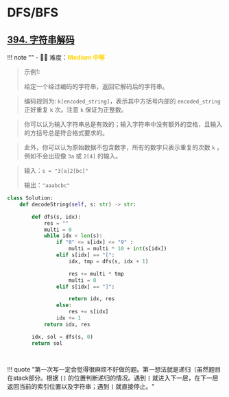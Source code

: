 # DFS/BFS

## [394. 字符串解码](https://leetcode.cn/problems/decode-string/description/?envType=study-plan-v2&envId=top-100-liked)

<!-- 所有文件名必须是该题目的英文名 -->

!!! note ""
    <!-- 这里记载考察的数据结构、算法等 -->
    - 🔑🔑 难度：<span style = "color:gold; font-weight:bold">Medium 中等 </span>

<!-- <span style = "color:gold; font-weight:bold">Medium 中等 </span> 中等 -->
<!-- <span style = "color:crisma; font-weight:bold">High 困难</span> 困难 -->
<!-- <span style = "color:Green; font-weight:bold">Easy 简单</span> 简单 -->

<!-- 题目简介 -->


> 示例1:
>
> 给定一个经过编码的字符串，返回它解码后的字符串。

> 编码规则为: `k[encoded_string]`，表示其中方括号内部的 `encoded_string` 正好重复 `k` 次。注意 `k` 保证为正整数。

> 你可以认为输入字符串总是有效的；输入字符串中没有额外的空格，且输入的方括号总是符合格式要求的。

> 此外，你可以认为原始数据不包含数字，所有的数字只表示重复的次数 `k` ，例如不会出现像 `3a` 或 `2[4]` 的输入。

 


> 输入：`s = "3[a]2[bc]"`
> 
> 输出：`"aaabcbc"`

> 


```python
class Solution:
    def decodeString(self, s: str) -> str:

        def dfs(s, idx):
            res = ""
            multi = 0
            while idx < len(s):
                if "0" <= s[idx] <= "9" :
                    multi = multi * 10 + int(s[idx])
                elif s[idx] == "[":
                    idx, tmp = dfs(s, idx + 1)

                    res += multi * tmp
                    multi = 0
                elif s[idx] == "]":

                    return idx, res
                else:
                    res += s[idx]
                idx += 1
            return idx, res

        idx, sol = dfs(s, 0)
        return sol

    
```

!!! quote "第一次写一定会觉得很麻烦不好做的题。第一想法就是递归（虽然题目在stack部分。根据 `[]` 的位置判断递归的情况。遇到  `[` 就进入下一层，在下一层返回当前的索引位置以及字符串；遇到 `]` 就直接停止。"
